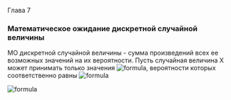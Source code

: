 Глава 7  
### Математическое ожидание дискретной случайной величины  
МО дискретной случайной величины - сумма произведений всех ее возможных значений на их вероятности. Пусть случайная величина X может принимать только значения ![formula](http://latex.codecogs.com/gif.latex?\dpi{120}&space;x_1,&space;x_2,&space;...&space;,&space;x_n), вероятности которых соответственно равны ![formula](http://latex.codecogs.com/gif.latex?\dpi{120}&space;p_1,&space;p_2,&space;...&space;,&space;p_n) 

![formula](http://latex.codecogs.com/gif.latex?\large&space;M(X)=x_1p_1&plus;x_2p_2&plus;...&plus;x_np_n)  

